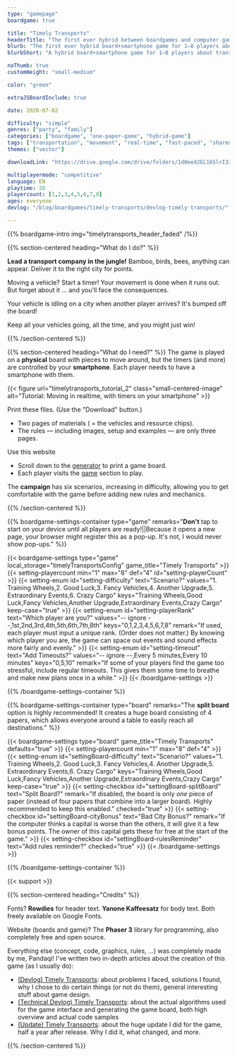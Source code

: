```yaml
---
type: "gamepage"
boardgame: true

title: "Timely Transports"
headerTitle: "The first ever hybrid between boardgames and computer games"
blurb: "The first ever hybrid board+smartphone game for 1–8 players about transporting exotic goods across the jungle!"
blurbShort: "A hybrid board+smartphone game for 1–8 players about transporting exotic goods across the jungle."

noThumb: true
customHeight: "small-medium"

color: "green"

extraJSBoardInclude: true

date: 2020-07-02

difficulty: "simple"
genres: ["party", "family"]
categories: ["boardgame", "one-paper-game", "hybrid-game"]
tags: ["transportation", "movement", "real-time", "fast-paced", "shared-map", "procedural-generation", "campaign", "resource-management"]
themes: ["vector"]

downloadLink: "https://drive.google.com/drive/folders/1d0eedJEL16SlrI33umvVDxZOgPvqQ25r"

multiplayermode: "competitive"
language: EN
playtime: 20
playercount: [1,2,3,4,5,6,7,8]
ages: everyone
devlog: "/blog/boardgames/timely-transports/devlog-timely-transports/"

---
```



{{% boardgame-intro img="timelytransports_header_faded" /%}}

<!-- Introduction + explanation text -->
{{% section-centered heading="What do I do?" %}}

**Lead a transport company in the jungle!** Bamboo, birds, bees, anything can appear. Deliver it to the right city for points.

Moving a vehicle? Start a timer! Your movement is done when it runs out. But forget about it ... and you'll face the consequences.

Your vehicle is idling on a city when another player arrives? It's bumped off the board! 

Keep all your vehicles going, all the time, and you might just win!

{{% /section-centered %}}

{{% section-centered heading="What do I need?" %}}
The game is played on a **physical** board with pieces to move around, but the timers (and more) are controlled by your **smartphone**. Each player needs to have a smartphone with them.

{{< figure url="timelytransports_tutorial_2" class="small-centered-image" alt="Tutorial: Moving in realtime, with timers on your smartphone" >}}

Print these files. (Use the "Download" button.)
- Two pages of materials ( = the vehicles and resource chips).
- The rules &mdash; including images, setup and examples &mdash; are only three pages.

Use this website
- Scroll down to the [generator](#board) to print a game board.
- Each player visits the [game](#game) section to play.

The **campaign** has six scenarios, increasing in difficulty, allowing you to get comfortable with the game before adding new rules and mechanics.

{{% /section-centered %}}

{{% boardgame-settings-container type="game" remarks="**Don't** tap to start on your device until all players are ready!||Because it opens a new page, your browser might register this as a pop-up. It's not, I would never show pop-ups." %}}

{{< boardgame-settings type="game" local_storage="timelyTransportsConfig" game_title="Timely Transports" >}}
  {{< setting-playercount min="1" max="8" def="4" id="setting-playerCount" >}}
  {{< setting-enum id="setting-difficulty" text="Scenario?" values="1. Training Wheels,2. Good Luck,3. Fancy Vehicles,4. Another Upgrade,5. Extraordinary Events,6. Crazy Cargo" keys="Training Wheels,Good Luck,Fancy Vehicles,Another Upgrade,Extraordinary Events,Crazy Cargo" keep-case="true" >}}
  {{< setting-enum id="setting-playerRank" text="Which player are you?" values="-- ignore --,1st,2nd,3rd,4th,5th,6th,7th,8th" keys="0,1,2,3,4,5,6,7,8" remark="If used, each player must input a unique rank. (Order does not matter.) By knowing which player you are, the game can space out events and sound effects more fairly and evenly." >}}
  {{< setting-enum id="setting-timeout" text="Add Timeouts?" values="-- ignore --,Every 5 minutes,Every 10 minutes" keys="0,5,10" remark="If some of your players find the game too stressful, include regular timeouts. This gives them some time to breathe and make new plans once in a while." >}}
{{< /boardgame-settings >}}

{{% /boardgame-settings-container %}}

{{% boardgame-settings-container type="board" remarks="The **split board** option is highly recommended! It creates a huge board consisting of 4 papers, which allows everyone around a table to easily reach all destinations." %}}

{{< boardgame-settings type="board" game_title="Timely Transports" defaults="true" >}}
  {{< setting-playercount min="1" max="8" def="4" >}}
  {{< setting-enum id="settingBoard-difficulty" text="Scenario?" values="1. Training Wheels,2. Good Luck,3. Fancy Vehicles,4. Another Upgrade,5. Extraordinary Events,6. Crazy Cargo" keys="Training Wheels,Good Luck,Fancy Vehicles,Another Upgrade,Extraordinary Events,Crazy Cargo" keep-case="true" >}}
  {{< setting-checkbox id="settingBoard-splitBoard" text="Split Board?" remark="If disabled, the board is only <em>one</em> piece of paper (instead of four papers that combine into a larger board). Highly recommended to keep this enabled." checked="true" >}}
  {{< setting-checkbox id="settingBoard-cityBonus" text="Bad City Bonus?" remark="If the computer thinks a capital is worse than the others, it will give it a few bonus points. The owner of this capital gets these for free at the start of the game." >}}
  {{< setting-checkbox id="settingBoard-rulesReminder" text="Add rules reminder?" checked="true" >}}
{{< /boardgame-settings >}}

{{% /boardgame-settings-container %}}

{{< support >}}

{{% section-centered heading="Credits" %}}
          
Fonts? **Rowdies** for header text. **Yanone Kaffeesatz** for body text. Both freely available on Google Fonts.

Website (boards and game)? The **Phaser 3** library for programming, also completely free and open source.

Everything else (concept, code, graphics, rules, ...) was completely made by me, Pandaqi! I've written two in-depth articles about the creation of this game (as I usually do):
- [(Devlog) Timely Transports](/blog/boardgames/timely-transports/devlog-timely-transports): about problems I faced, solutions I found, why I chose to do certain things (or not do them), general interesting stuff about game design.
- [(Technical Devlog) Timely Transports](/blog/boardgames/timely-transports/tech-devlog-timely-transports): about the actual algorithms used for the game interface and generating the game board, both high overview and actual code samples
- [(Update) Timely Transports](/blog/boardgames/timely-transports/update-timely-transports): about the huge update I did for the game, half a year after release. Why I did it, what changed, and more.

{{% /section-centered %}}